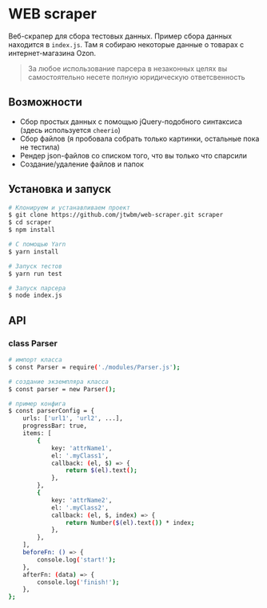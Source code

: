 # WEB scraper
Веб-скрапер для сбора тестовых данных. Пример сбора данных находится в `index.js`. Там я собираю некоторые данные о товарах с интернет-магазина Ozon.

> За любое использование парсера в незаконных целях вы самостоятельно несете полную юридическую ответсвенность

## Возможности

 - Сбор простых данных с помощью jQuery-подобного синтаксиса (здесь используется `cheerio`)
 - Сбор файлов (я пробовала собрать только картинки, остальные пока не тестила)
 - Рендер json-файлов со списком того, что вы только что спарсили
 - Создание/удаление файлов и папок

## Установка и запуск
```sh
# Клонируем и устанавливаем проект
$ git clone https://github.com/jtwbm/web-scraper.git scraper
$ cd scraper
$ npm install

# С помощью Yarn
$ yarn install

# Запуск тестов
$ yarn run test

# Запуск парсера
$ node index.js
```

## API

### class Parser
```sh
# импорт класса
$ const Parser = require('./modules/Parser.js');

# создание экземпляра класса
$ const parser = new Parser();

# пример конфига
$ const parserConfig = {
	urls: ['url1', 'url2', ...],
	progressBar: true,
	items: [
		{
			key: 'attrName1',
			el: '.myClass1',
			callback: (el, $) => {
				return $(el).text();
			},
		},
		{
			key: 'attrName2',
			el: '.myClass2',
			callback: (el, $, index) => {
				return Number($(el).text()) * index;
			},
		},
	],
	beforeFn: () => {
		console.log('start!');
	},
	afterFn: (data) => {
		console.log('finish!');
	},
};
```